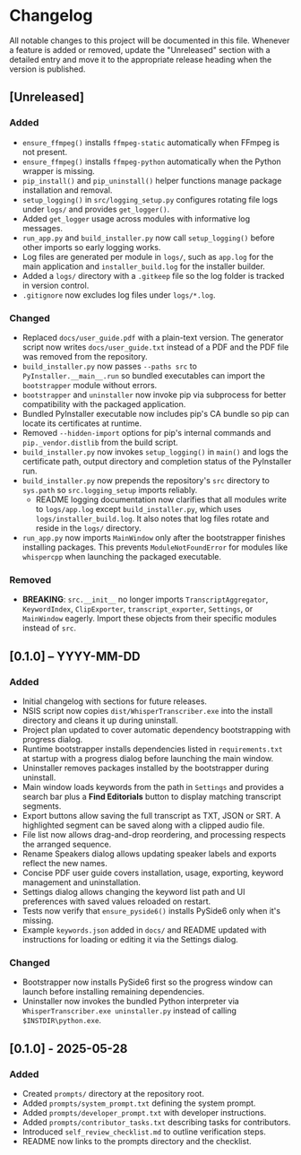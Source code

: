# Changelog

All notable changes to this project will be documented in this file.
Whenever a feature is added or removed, update the "Unreleased" section with a detailed entry and move it to the appropriate release heading when the version is published.

## [Unreleased]
### Added
- `ensure_ffmpeg()` installs `ffmpeg-static` automatically when FFmpeg is not present.
- `ensure_ffmpeg()` installs `ffmpeg-python` automatically when the Python wrapper is missing.
- `pip_install()` and `pip_uninstall()` helper functions manage package installation and removal.
- `setup_logging()` in `src/logging_setup.py` configures rotating file logs under `logs/` and provides `get_logger()`.
- Added `get_logger` usage across modules with informative log messages.
- `run_app.py` and `build_installer.py` now call `setup_logging()` before other imports so early logging works.
- Log files are generated per module in `logs/`, such as `app.log` for the main application and `installer_build.log` for the installer builder.
- Added a `logs/` directory with a `.gitkeep` file so the log folder is tracked in version control.
- `.gitignore` now excludes log files under `logs/*.log`.

### Changed
 - Replaced `docs/user_guide.pdf` with a plain-text version. The generator
   script now writes `docs/user_guide.txt` instead of a PDF and the PDF file was
   removed from the repository.
 - `build_installer.py` now passes `--paths src` to `PyInstaller.__main__.run`
   so bundled executables can import the `bootstrapper` module without errors.
- `bootstrapper` and `uninstaller` now invoke pip via subprocess for better
  compatibility with the packaged application.
- Bundled PyInstaller executable now includes pip's CA bundle so pip can
  locate its certificates at runtime.
- Removed `--hidden-import` options for pip's internal commands and
  `pip._vendor.distlib` from the build script.
- `build_installer.py` now invokes `setup_logging()` in `main()` and logs the
  certificate path, output directory and completion status of the PyInstaller
  run.
- `build_installer.py` now prepends the repository's `src` directory to `sys.path` so `src.logging_setup` imports reliably.
  - README logging documentation now clarifies that all modules write to
    `logs/app.log` except `build_installer.py`, which uses
    `logs/installer_build.log`. It also notes that log files rotate and reside in
    the `logs/` directory.
 - `run_app.py` now imports `MainWindow` only after the bootstrapper finishes
   installing packages. This prevents `ModuleNotFoundError` for modules like
   `whispercpp` when launching the packaged executable.

### Removed
- **BREAKING**: `src.__init__` no longer imports `TranscriptAggregator`,
  `KeywordIndex`, `ClipExporter`, `transcript_exporter`, `Settings`, or
  `MainWindow` eagerly. Import these objects from their specific modules instead
  of `src`.

## [0.1.0] – YYYY-MM-DD
### Added
- Initial changelog with sections for future releases.
- NSIS script now copies `dist/WhisperTranscriber.exe` into the install directory and cleans it up during uninstall.
- Project plan updated to cover automatic dependency bootstrapping with progress dialog.
- Runtime bootstrapper installs dependencies listed in `requirements.txt` at
  startup with a progress dialog before launching the main window.
- Uninstaller removes packages installed by the bootstrapper during uninstall.
- Main window loads keywords from the path in `Settings` and provides a search
  bar plus a **Find Editorials** button to display matching transcript segments.
- Export buttons allow saving the full transcript as TXT, JSON or SRT. A
  highlighted segment can be saved along with a clipped audio file.
- File list now allows drag-and-drop reordering, and processing respects the
    arranged sequence.
- Rename Speakers dialog allows updating speaker labels and exports reflect the
    new names.
- Concise PDF user guide covers installation, usage, exporting, keyword
  management and uninstallation.
- Settings dialog allows changing the keyword list path and UI preferences with
    saved values reloaded on restart.
- Tests now verify that `ensure_pyside6()` installs PySide6 only when it's
  missing.
- Example `keywords.json` added in `docs/` and README updated with instructions
  for loading or editing it via the Settings dialog.

### Changed
- Bootstrapper now installs PySide6 first so the progress window can launch
  before installing remaining dependencies.
- Uninstaller now invokes the bundled Python interpreter via
  `WhisperTranscriber.exe uninstaller.py` instead of calling `$INSTDIR\python.exe`.


## [0.1.0] - 2025-05-28
### Added
- Created `prompts/` directory at the repository root.
- Added `prompts/system_prompt.txt` defining the system prompt.
- Added `prompts/developer_prompt.txt` with developer instructions.
- Added `prompts/contributor_tasks.txt` describing tasks for contributors.
- Introduced `self_review_checklist.md` to outline verification steps.
- README now links to the prompts directory and the checklist.
